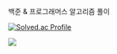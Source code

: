 백준  & 프로그래머스 알고리즘 풀이

[![Solved.ac Profile](http://mazassumnida.wtf/api/v2/generate_badge?boj=imgyeong00)](https://solved.ac/imgyeong00/)

<img src="http://mazandi.herokuapp.com/api?handle=imgyeong00&theme=cold"/>
